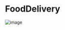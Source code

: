 # FoodDelivery

![image](https://user-images.githubusercontent.com/36898274/160878885-5f29cc9b-c23e-4ead-a3a9-b9083604a104.png)
